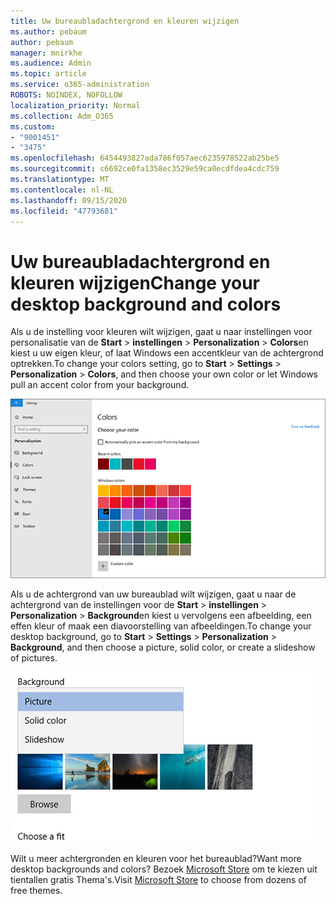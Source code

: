 ```yaml
---
title: Uw bureaubladachtergrond en kleuren wijzigen
ms.author: pebaum
author: pebaum
manager: mnirkhe
ms.audience: Admin
ms.topic: article
ms.service: o365-administration
ROBOTS: NOINDEX, NOFOLLOW
localization_priority: Normal
ms.collection: Adm_O365
ms.custom:
- "9001451"
- "3475"
ms.openlocfilehash: 6454493827ada786f057aec6235978522ab25be5
ms.sourcegitcommit: c6692ce0fa1358ec3529e59ca0ecdfdea4cdc759
ms.translationtype: MT
ms.contentlocale: nl-NL
ms.lasthandoff: 09/15/2020
ms.locfileid: "47793681"
---
```

# <a name="change-your-desktop-background-and-colors"></a><span data-ttu-id="d383e-102">Uw bureaubladachtergrond en kleuren wijzigen</span><span class="sxs-lookup"><span data-stu-id="d383e-102">Change your desktop background and colors</span></span>

<span data-ttu-id="d383e-103">Als u de instelling voor kleuren wilt wijzigen, gaat u naar instellingen voor personalisatie van de **Start**  >  **instellingen**  >  **Personalization**  >  **Colors**en kiest u uw eigen kleur, of laat Windows een accentkleur van de achtergrond optrekken.</span><span class="sxs-lookup"><span data-stu-id="d383e-103">To change your colors setting, go to **Start** > **Settings** > **Personalization** > **Colors**, and then choose your own color or let Windows pull an accent color from your background.</span></span>

![Persoonlijke instellingen voor uw kleuren in Windows.](media/windows-personalization-colors.png)

<span data-ttu-id="d383e-105">Als u de achtergrond van uw bureaublad wilt wijzigen, gaat u naar de achtergrond van de instellingen voor de **Start**  >  **instellingen**  >  **Personalization**  >  **Background**en kiest u vervolgens een afbeelding, een effen kleur of maak een diavoorstelling van afbeeldingen.</span><span class="sxs-lookup"><span data-stu-id="d383e-105">To change your desktop background, go to **Start** > **Settings** > **Personalization** > **Background**, and then choose a picture, solid color, or create a slideshow of pictures.</span></span> 

![De bureaubladachtergrond van Windows wijzigen.](media/windows-desktop-background.png)

<span data-ttu-id="d383e-107">Wilt u meer achtergronden en kleuren voor het bureaublad?</span><span class="sxs-lookup"><span data-stu-id="d383e-107">Want more desktop backgrounds and colors?</span></span> <span data-ttu-id="d383e-108">Bezoek [Microsoft Store](https://www.microsoft.com/store/collections/windowsthemes) om te kiezen uit tientallen gratis Thema's.</span><span class="sxs-lookup"><span data-stu-id="d383e-108">Visit [Microsoft Store](https://www.microsoft.com/store/collections/windowsthemes) to choose from dozens of free themes.</span></span>
